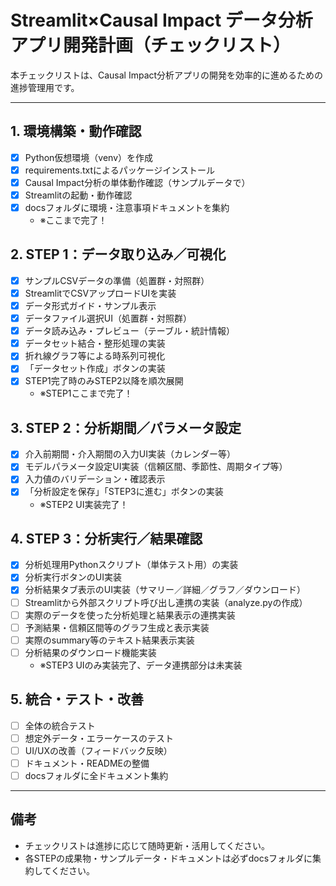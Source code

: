 # Streamlit×Causal Impact データ分析アプリ開発計画（チェックリスト）

本チェックリストは、Causal Impact分析アプリの開発を効率的に進めるための進捗管理用です。

---

## 1. 環境構築・動作確認
- [x] Python仮想環境（venv）を作成
- [x] requirements.txtによるパッケージインストール
- [x] Causal Impact分析の単体動作確認（サンプルデータで）
- [x] Streamlitの起動・動作確認
- [x] docsフォルダに環境・注意事項ドキュメントを集約
  - ※ここまで完了！

## 2. STEP 1：データ取り込み／可視化
- [x] サンプルCSVデータの準備（処置群・対照群）
- [x] StreamlitでCSVアップロードUIを実装
- [x] データ形式ガイド・サンプル表示
- [x] データファイル選択UI（処置群・対照群）
- [x] データ読み込み・プレビュー（テーブル・統計情報）
- [x] データセット結合・整形処理の実装
- [x] 折れ線グラフ等による時系列可視化
- [x] 「データセット作成」ボタンの実装
- [x] STEP1完了時のみSTEP2以降を順次展開
  - ※STEP1ここまで完了！

## 3. STEP 2：分析期間／パラメータ設定
- [x] 介入前期間・介入期間の入力UI実装（カレンダー等）
- [x] モデルパラメータ設定UI実装（信頼区間、季節性、周期タイプ等）
- [x] 入力値のバリデーション・確認表示
- [x] 「分析設定を保存」「STEP3に進む」ボタンの実装
  - ※STEP2 UI実装完了！

## 4. STEP 3：分析実行／結果確認
- [x] 分析処理用Pythonスクリプト（単体テスト用）の実装
- [x] 分析実行ボタンのUI実装 
- [x] 分析結果タブ表示のUI実装（サマリー／詳細／グラフ／ダウンロード）
- [ ] Streamlitから外部スクリプト呼び出し連携の実装（analyze.pyの作成）
- [ ] 実際のデータを使った分析処理と結果表示の連携実装
- [ ] 予測結果・信頼区間等のグラフ生成と表示実装
- [ ] 実際のsummary等のテキスト結果表示実装
- [ ] 分析結果のダウンロード機能実装
  - ※STEP3 UIのみ実装完了、データ連携部分は未実装

## 5. 統合・テスト・改善
- [ ] 全体の統合テスト
- [ ] 想定外データ・エラーケースのテスト
- [ ] UI/UXの改善（フィードバック反映）
- [ ] ドキュメント・READMEの整備
- [ ] docsフォルダに全ドキュメント集約

---

## 備考
- チェックリストは進捗に応じて随時更新・活用してください。
- 各STEPの成果物・サンプルデータ・ドキュメントは必ずdocsフォルダに集約してください。 